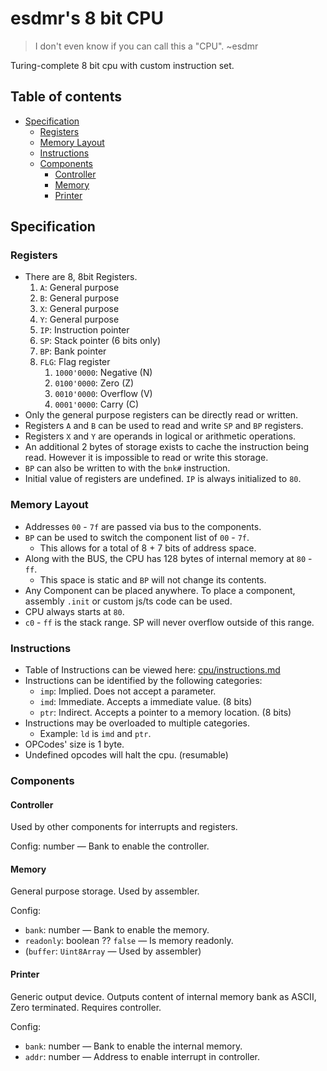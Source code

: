 <!-- omit in toc -->
# esdmr's 8 bit CPU

> I don't even know if you can call this a "CPU". ~esdmr

Turing-complete 8 bit cpu with custom instruction set.

<!-- omit in toc -->
## Table of contents

- [Specification](#specification)
  - [Registers](#registers)
  - [Memory Layout](#memory-layout)
  - [Instructions](#instructions)
  - [Components](#components)
    - [Controller](#controller)
    - [Memory](#memory)
    - [Printer](#printer)

## Specification

### Registers

- There are 8, 8bit Registers.
  1. `A`: General purpose
  2. `B`: General purpose
  3. `X`: General purpose
  4. `Y`: General purpose
  5. `IP`: Instruction pointer
  6. `SP`: Stack pointer (6 bits only)
  7. `BP`:  Bank pointer
  8. `FLG`: Flag register
     1. `1000'0000`: Negative (N)
     2. `0100'0000`: Zero (Z)
     3. `0010'0000`: Overflow (V)
     4. `0001'0000`: Carry (C)
- Only the general purpose registers can be directly read or written.
- Registers `A` and `B` can be used to read and write `SP` and `BP` registers.
- Registers `X` and `Y` are operands in logical or arithmetic operations.
- An additional 2 bytes of storage exists to cache the instruction being read. However it is impossible to read or write this storage.
- `BP` can also be written to with the `bnk#` instruction.
- Initial value of registers are undefined. `IP` is always initialized to `80`.

### Memory Layout

- Addresses `00` - `7f` are passed via bus to the components.
- `BP` can be used to switch the component list of `00` - `7f`.
  - This allows for a total of 8 + 7 bits of address space.
- Along with the BUS, the CPU has 128 bytes of internal memory at `80` - `ff`.
  - This space is static and `BP` will not change its contents.
- Any Component can be placed anywhere. To place a component, assembly `.init` or custom js/ts code can be used.
- CPU always starts at `80`.
- `c0` - `ff` is the stack range. SP will never overflow outside of this range.

### Instructions

- Table of Instructions can be viewed here: [cpu/instructions.md](./cpu/instructions.md)
- Instructions can be identified by the following categories:
  - `imp`: Implied. Does not accept a parameter.
  - `imd`: Immediate. Accepts a immediate value. (8 bits)
  - `ptr`: Indirect. Accepts a pointer to a memory location. (8 bits)
- Instructions may be overloaded to multiple categories.
  - Example: `ld` is `imd` and `ptr`.
- OPCodes' size is 1 byte.
- Undefined opcodes will halt the cpu. (resumable)

### Components

#### Controller

Used by other components for interrupts and registers.

Config: number — Bank to enable the controller.

#### Memory

General purpose storage. Used by assembler.

Config:

- `bank`: number — Bank to enable the memory.
- `readonly`: boolean ?? `false` — Is memory readonly.
- (`buffer`: `Uint8Array` — Used by assembler)

#### Printer

Generic output device. Outputs content of internal memory bank as ASCII, Zero terminated. Requires controller.

Config:

- `bank`: number — Bank to enable the internal memory.
- `addr`: number — Address to enable interrupt in controller.
